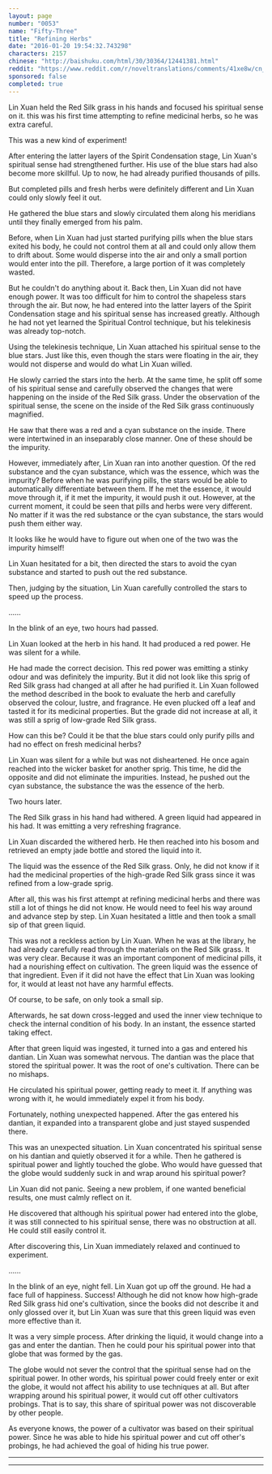 ```yaml
---
layout: page
number: "0053"
name: "Fifty-Three"
title: "Refining Herbs"
date: "2016-01-20 19:54:32.743298"
characters: 2157
chinese: "http://baishuku.com/html/30/30364/12441381.html"
reddit: "https://www.reddit.com/r/noveltranslations/comments/41xe8w/cn_tempered_immortal_chapter_0053/"
sponsored: false
completed: true
---
```


Lin Xuan held the Red Silk grass in his hands and focused his spiritual sense on it. this was his first time attempting to refine medicinal herbs, so he was extra careful.

This was a new kind of experiment!

After entering the latter layers of the Spirit Condensation stage, Lin Xuan's spiritual sense had strengthened further. His use of the blue stars had also become more skillful. Up to now, he had already purified thousands of pills.

But completed pills and fresh herbs were definitely different and Lin Xuan could only slowly feel it out.

He gathered the blue stars and slowly circulated them along his meridians until they finally emerged from his palm.

Before, when Lin Xuan had just started purifying pills when the blue stars exited his body, he could not control them at all and could only allow them to drift about. Some would disperse into the air and only a small portion would enter into the pill. Therefore, a large portion of it was completely wasted.

But he couldn't do anything about it. Back then, Lin Xuan did not have enough power. It was too difficult for him to control the shapeless stars through the air. But now, he had entered into the latter layers of the Spirit Condensation stage and his spiritual sense has increased greatly. Although he had not yet learned the Spiritual Control technique, but his telekinesis was already top-notch.

Using the telekinesis technique, Lin Xuan attached his spiritual sense to the blue stars. Just like this, even though the stars were floating in the air, they would not disperse and would do what Lin Xuan willed.

He slowly carried the stars into the herb. At the same time, he split off some of his spiritual sense and carefully observed the changes that were happening on the inside of the Red Silk grass. Under the observation of the spiritual sense, the scene on the inside of the Red Silk grass continuously magnified.

He saw that there was a red and a cyan substance on the inside. There were intertwined in an inseparably close manner. One of these should be the impurity.

However, immediately after, Lin Xuan ran into another question. Of the red substance and the cyan substance, which was the essence, which was the impurity? Before when he was purifying pills, the stars would be able to automatically differentiate between them. If he met the essence, it would move through it, if it met the impurity, it would push it out. However, at the current moment, it could be seen that pills and herbs were very different. No matter if it was the red substance or the cyan substance, the stars would push them either way.

It looks like he would have to figure out when one of the two was the impurity himself!

Lin Xuan hesitated for a bit, then directed the stars to avoid the cyan substance and started to push out the red substance.

Then, judging by the situation, Lin Xuan carefully controlled the stars to speed up the process.

......

In the blink of an eye, two hours had passed.

Lin Xuan looked at the herb in his hand. It had produced a red power. He was silent for a while.

He had made the correct decision. This red power was emitting a stinky odour and was definitely the impurity. But it did not look like this sprig of Red Silk grass had changed at all after he had purified it. Lin Xuan followed the method described in the book to evaluate the herb and carefully observed the colour, lustre, and fragrance. He even plucked off a leaf and tasted it for its medicinal properties. But the grade did not increase at all, it was still a sprig of low-grade Red Silk grass.

How can this be? Could it be that the blue stars could only purify pills and had no effect on fresh medicinal herbs?

Lin Xuan was silent for a while but was not disheartened. He once again reached into the wicker basket for another sprig. This time, he did the opposite and did not eliminate the impurities. Instead, he pushed out the cyan substance, the substance the was the essence of the herb.

Two hours later.

The Red Silk grass in his hand had withered. A green liquid had appeared in his had. It was emitting a very refreshing fragrance.

Lin Xuan discarded the withered herb. He then reached into his bosom and retrieved an empty jade bottle and stored the liquid into it.

The liquid was the essence of the Red Silk grass. Only, he did not know if it had the medicinal properties of the high-grade Red Silk grass since it was refined from a low-grade sprig.

After all, this was his first attempt at refining medicinal herbs and there was still a lot of things he did not know. He would need to feel his way around and advance step by step. Lin Xuan hesitated a little and then took a small sip of that green liquid.

This was not a reckless action by Lin Xuan. When he was at the library, he had already carefully read through the materials on the Red Silk grass. It was very clear. Because it was an important component of medicinal pills, it had a nourishing effect on cultivation. The green liquid was the essence of that ingredient. Even if it did not have the effect that Lin Xuan was looking for, it would at least not have any harmful effects.

Of course, to be safe, on only took a small sip.

Afterwards, he sat down cross-legged and used the inner view technique to check the internal condition of his body. In an instant, the essence started taking effect.

After that green liquid was ingested, it turned into a gas and entered his dantian. Lin Xuan was somewhat nervous. The dantian was the place that stored the spiritual power. It was the root of one's cultivation. There can be no mishaps.

He circulated his spiritual power, getting ready to meet it. If anything was wrong with it, he would immediately expel it from his body.

Fortunately, nothing unexpected happened. After the gas entered his dantian, it expanded into a transparent globe and just stayed suspended there.

This was an unexpected situation. Lin Xuan concentrated his spiritual sense on his dantian and quietly observed it for a while. Then he gathered is spiritual power and lightly touched the globe. Who would have guessed that the globe would suddenly suck in and wrap around his spiritual power?

Lin Xuan did not panic. Seeing a new problem, if one wanted beneficial results, one must calmly reflect on it.

He discovered that although his spiritual power had entered into the globe, it was still connected to his spiritual sense, there was no obstruction at all. He could still easily control it.

After discovering this, Lin Xuan immediately relaxed and continued to experiment.

......

In the blink of an eye, night fell. Lin Xuan got up off the ground. He had a face full of happiness. Success! Although he did not know how high-grade Red Silk grass hid one's cultivation, since the books did not describe it and only glossed over it, but Lin Xuan was sure that this green liquid was even more effective than it.

It was a very simple process. After drinking the liquid, it would change into a gas and enter the dantian. Then he could pour his spiritual power into that globe that was formed by the gas.

The globe would not sever the control that the spiritual sense had on the spiritual power. In other words, his spiritual power could freely enter or exit the globe, it would not affect his ability to use techniques at all. But after wrapping around his spiritual power, it would cut off other cultivators probings. That is to say, this share of spiritual power was not discoverable by other people.

As everyone knows, the power of a cultivator was based on their spiritual power. Since he was able to hide his spiritual power and cut off other's probings, he had achieved the goal of hiding his true power.

- - -
- - -

